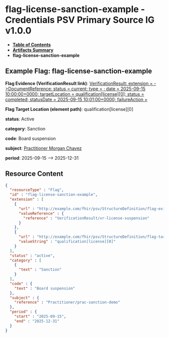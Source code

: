# flag-license-sanction-example - Credentials PSV Primary Source IG v1.0.0

* [**Table of Contents**](toc.md)
* [**Artifacts Summary**](artifacts.md)
* **flag-license-sanction-example**

## Example Flag: flag-license-sanction-example

**Flag Evidence (VerificationResult link)**: [VerificationResult: extension = ->DocumentReference: status = current; type = ; date = 2025-09-15 10:00:00+0000; targetLocation = qualification[license][0]; status = completed; statusDate = 2025-09-15 10:01:00+0000; failureAction =](VerificationResult-vr-license-suspension.md)

**Flag Target Location (element path)**: qualification[license][0]

**status**: Active

**category**: Sanction

**code**: Board suspension

**subject**: [Practitioner Morgan Chavez](Practitioner-prac-sanction-demo.md)

**period**: 2025-09-15 --> 2025-12-31



## Resource Content

```json
{
  "resourceType" : "Flag",
  "id" : "flag-license-sanction-example",
  "extension" : [
    {
      "url" : "http://example.com/fhir/psv/StructureDefinition/flag-evidence",
      "valueReference" : {
        "reference" : "VerificationResult/vr-license-suspension"
      }
    },
    {
      "url" : "http://example.com/fhir/psv/StructureDefinition/flag-targetLocation",
      "valueString" : "qualification[license][0]"
    }
  ],
  "status" : "active",
  "category" : [
    {
      "text" : "Sanction"
    }
  ],
  "code" : {
    "text" : "Board suspension"
  },
  "subject" : {
    "reference" : "Practitioner/prac-sanction-demo"
  },
  "period" : {
    "start" : "2025-09-15",
    "end" : "2025-12-31"
  }
}

```

